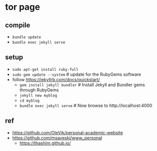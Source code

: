 # tor page

## compile
* `bundle update`
* `bundle exec jekyll serve`

## setup
* `sudo apt-get install ruby-full`
* `sudo gem update --system` # update for the RubyGems software
* follow https://jekyllrb.com/docs/quickstart/
  * `gem install jekyll bundler` # Install Jekyll and Bundler gems through RubyGems
  * `jekyll new myblog`
  * `cd myblog`
  * `bundle exec jekyll serve` # Now browse to http://localhost:4000

## ref
* https://github.com/OleVik/personal-academic-website
* https://github.com/msaveski/www_personal
  * https://thashim.github.io/
